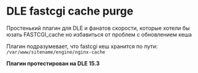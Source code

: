 # DLE fastcgi cache purge
Простенький плагин для DLE и фанатов скорости, которые хотели бы юзать FASTCGI_cache но избавиться от проблем с обновлением кеша

Плагин подразумевает, что fastcgi кеш хранится по пути:
```/var/www/sitename/engine/nginx-cache```

**Плагин протестирован на DLE 15.3**
